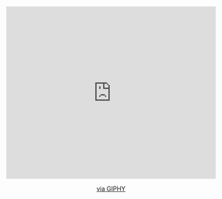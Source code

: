 <div id="header" align="center">
  <iframe src="https://giphy.com/embed/TAywY9f1YFila" width="480" height="395" frameBorder="0" class="giphy-embed" allowFullScreen></iframe><p><a href="https://giphy.com/gifs/TAywY9f1YFila">via GIPHY</a></p>
</div>
